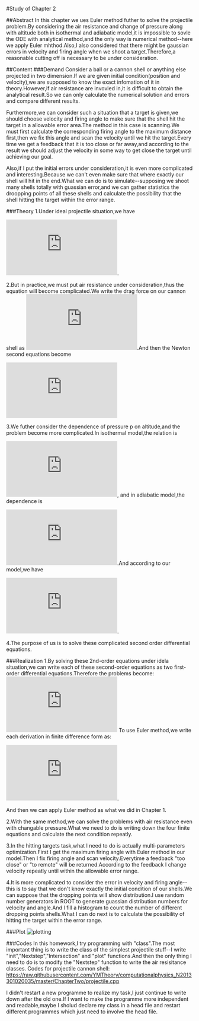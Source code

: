 #Study of Chapter 2

##Abstract
In this chapter we ues Euler method futher to solve the projectile problem.By considering the air resistance and change of pressure along with altitude both in isothermal and adiabatic model,it is impossible to sovle the ODE with analytical method,and the only way is numerical method--here we apply Euler mhthod.Also,I also considered that there might be gaussian errors in velocity and firing angle when we shoot a target.Therefore,a reasonable cutting off is necessary to be under consideration.

##Content
###Demand
Consider a ball or a cannon shell or anything else projected in two dimension.If we are given initial condition(position and velocity),we are supposed to know the exact infomation of it in theory.However,if air resistance are invovled in,it is difficult to obtain the analytical result.So we can only calculate the numerical solution and errors and compare different results.

Furthermore,we can consider such a situation that a target is given,we should choose velocity and firing angle to make sure that the shell hit the target in a allowable error area.The method in this case is scanning.We must first calculate the corresponding firing angle to the maximum distance first,then we fix this angle and scan the velocity until we hit the target.Every time we get a feedback that it is too close or far away,and according to the result we should adjust the velocity in some way to get close the target until achieving our goal.

Also,if I put the initial errors under consideration,it is even more complicated and interesting.Because we can't even make sure that where exactly our shell will hit in the end.What we can do is to simulate--supposing we shoot many shells totally with guassian error,and we can gather statistics the droopping points of all these shells and calculate the possibility that the shell hitting the target within the error range.

###Theory
1.Under ideal projectile situation,we have

![ideal Newton equation](http://latex.codecogs.com/gif.latex?%5Cfrac%7Bd%5E2x%7D%7Bdt%5E2%7D%3D0%2C%5Cfrac%7Bd%5E2y%7D%7Bdt%5E2%7D%3D-g).

2.But in practice,we must put air resistance under consideration,thus the equation will become complicated.We write the drag force on our cannon shell as ![drag force](http://latex.codecogs.com/gif.latex?F_%7Bdrag%7D%3D-B_2v%5E2).And then the Newton second equations become 

![air resistance](http://latex.codecogs.com/gif.latex?%5Cfrac%7Bd%5E2x%7D%7Bdt%5E2%7D%3D-B_2vv_x%2C%5Cfrac%7Bd%5E2y%7D%7Bdt%5E2%7D%3D-B_2vv_y-g)

3.We futher consider the dependence of pressure p on altitude,and the problem become more complicated.In isothermal model,the relation is 

![isothermal](http://latex.codecogs.com/gif.latex?p%28y%29%3Dp%280%29e%5E%7B-mgy/k_BT%7D),
and in adiabatic model,the dependence is 

![adiabatic](http://latex.codecogs.com/gif.latex?p%28y%29%3Dp%280%29%281-%5Cfrac%7Bay%7D%7BT_0%7D%29%5E%7B%5Calpha%20%7D).And according to our model,we have

![drag force](http://latex.codecogs.com/gif.latex?F%5E*_%7Bdrag%7D%3D%5Cfrac%7Bp%7D%7Bp_0%7DF_%7Bdrag%7D%28y%3D0%29).

4.The purpose of us is to solve these complicated second order differential equations.

###Realization
1.By solving these 2nd-order equations under idela situation,we can write each of these second-order equations as two first-order differential equations.Therefore the problems become:
![four 1-order](http://latex.codecogs.com/gif.latex?%5Cfrac%7Bdx%7D%7Bdt%7D%3Dv_x%2C%5Cfrac%7Bdv_x%7D%7Bdt%7D%3D0%2C%5Cfrac%7Bdy%7D%7Bdt%7D%3Dv_y%2C%5Cfrac%7Bdv_y%7D%7Bdt%7D%3D-g)
To use Euler method,we write each derivation in finite difference form as:

![finite](http://latex.codecogs.com/gif.latex?%5Cbegin%7Bcases%7D%20x_%7Bi&plus;1%7D%3Dx_i&plus;v_%7Bx%2Ci%7D%5CDelta%20t%5C%5C%20v_%7Bx%2Ci&plus;1%7D%3Dv_%7Bx%2Ci%7D%5C%5C%20y_%7Bi&plus;1%7D%3Dy_i&plus;v_%7By%2Ci%7D%5CDelta%20t%5C%5C%20v_%7By%2Ci&plus;1%7D%3Dv_%7By%2Ci%7D%20-g%5CDelta%20t%5C%5C%20%5Cend%7Bcases%7D).

And then we can apply Euler method as what we did in Chapter 1.

2.With the same method,we can solve the problems with air resistance even with changable pressure.What we need to do is writing down the four finite equations and calculate the next condition repeatly.

3.In the hitting targets task,what I need to do is actually multi-parameters optimization.First I get the maximum firing angle with Euler method in our model.Then I fix firing angle and scan velocity.Everytime a feedback "too close" or "to remote" will be returned.According to the feedback I change velocity repeatly until within the allowable error range.

4.It is more complicated to consider the error in velocity and firing angle--this is to say that we don't know exactly the initial condition of our shells.We can suppose that the dropping points will show distribution.I use random number generators in ROOT to generate guassian distribution numbers for velocity and angle.And I fill a histogram to count the number of different dropping points shells.What I can do next is to calculate the possibility of hitting the target within the error range.

###Plot
![plotting](https://raw.githubusercontent.com/YMTheory/computationalphysics_N2013301020035/master/ChapterTwo/projectile.png)

###Codes
In this homework,I try programming with "class".The most important thing is to write the class of the simplest projectile stuff--I write "init","Nextstep","Intersection" and "plot" functions.And then the only thing I need to do is to modify the "Nextstep" function to write the air resisitance classes.
Codes for projectile cannon shell:
https://raw.githubusercontent.com/YMTheory/computationalphysics_N2013301020035/master/ChapterTwo/projectile.cpp

I didn't restart a new programme to realize my task,I just continue to write down after the old one.If I want to make the programme more independent and readable,maybe I sholud declare my class in a head file and restart different programmes which just need to involve the head file.
